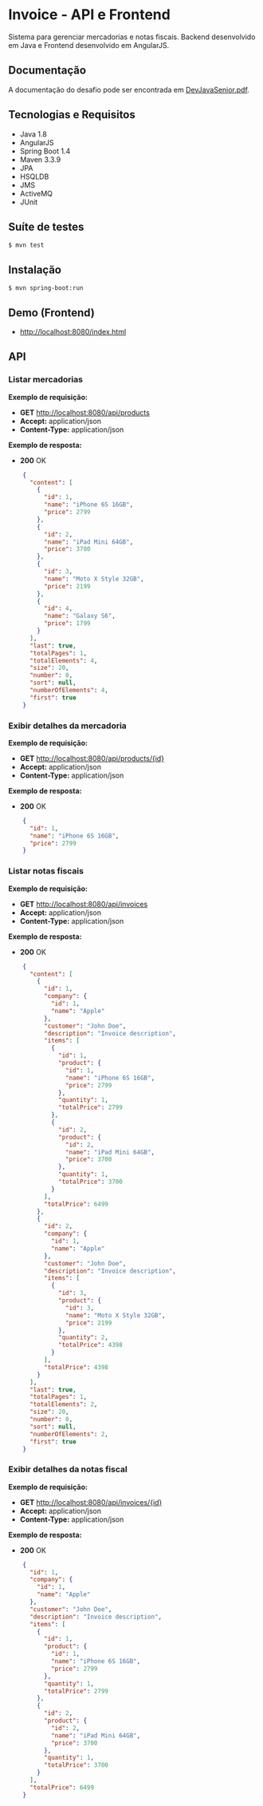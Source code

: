 # Invoice - API e Frontend

Sistema para gerenciar mercadorias e notas fiscais.
Backend desenvolvido em Java e Frontend desenvolvido em AngularJS.

## Documentação

A documentação do desafio pode ser encontrada em [DevJavaSenior.pdf](docs/DevJavaSenior.pdf).

## Tecnologias e Requisitos

- Java 1.8
- AngularJS
- Spring Boot 1.4
- Maven 3.3.9
- JPA
- HSQLDB
- JMS
- ActiveMQ
- JUnit

## Suíte de testes

    $ mvn test

## Instalação

    $ mvn spring-boot:run

## Demo (Frontend)

- [http://localhost:8080/index.html](http://localhost:8080/index.html)

## API

### Listar mercadorias

**Exemplo de requisição:**

- **GET** [http://localhost:8080/api/products](http://localhost:8080/api/products)
- **Accept:** application/json
- **Content-Type:** application/json

**Exemplo de resposta:**

- **200** OK

```json
    {
      "content": [
        {
          "id": 1,
          "name": "iPhone 6S 16GB",
          "price": 2799
        },
        {
          "id": 2,
          "name": "iPad Mini 64GB",
          "price": 3700
        },
        {
          "id": 3,
          "name": "Moto X Style 32GB",
          "price": 2199
        },
        {
          "id": 4,
          "name": "Galaxy S6",
          "price": 1799
        }
      ],
      "last": true,
      "totalPages": 1,
      "totalElements": 4,
      "size": 20,
      "number": 0,
      "sort": null,
      "numberOfElements": 4,
      "first": true
    }
```

### Exibir detalhes da mercadoria

**Exemplo de requisição:**

- **GET** [http://localhost:8080/api/products/{id}](http://localhost:8080/api/products/{id})
- **Accept:** application/json
- **Content-Type:** application/json

**Exemplo de resposta:**

- **200** OK

```json
    {
      "id": 1,
      "name": "iPhone 6S 16GB",
      "price": 2799
    }
```

### Listar notas fiscais

**Exemplo de requisição:**

- **GET** [http://localhost:8080/api/invoices](http://localhost:8080/api/invoices)
- **Accept:** application/json
- **Content-Type:** application/json

**Exemplo de resposta:**

- **200** OK

```json
    {
      "content": [
        {
          "id": 1,
          "company": {
            "id": 1,
            "name": "Apple"
          },
          "customer": "John Doe",
          "description": "Invoice description",
          "items": [
            {
              "id": 1,
              "product": {
                "id": 1,
                "name": "iPhone 6S 16GB",
                "price": 2799
              },
              "quantity": 1,
              "totalPrice": 2799
            },
            {
              "id": 2,
              "product": {
                "id": 2,
                "name": "iPad Mini 64GB",
                "price": 3700
              },
              "quantity": 1,
              "totalPrice": 3700
            }
          ],
          "totalPrice": 6499
        },
        {
          "id": 2,
          "company": {
            "id": 1,
            "name": "Apple"
          },
          "customer": "John Doe",
          "description": "Invoice description",
          "items": [
            {
              "id": 3,
              "product": {
                "id": 3,
                "name": "Moto X Style 32GB",
                "price": 2199
              },
              "quantity": 2,
              "totalPrice": 4398
            }
          ],
          "totalPrice": 4398
        }
      ],
      "last": true,
      "totalPages": 1,
      "totalElements": 2,
      "size": 20,
      "number": 0,
      "sort": null,
      "numberOfElements": 2,
      "first": true
    }
```

### Exibir detalhes da notas fiscal

**Exemplo de requisição:**

- **GET** [http://localhost:8080/api/invoices/{id}](http://localhost:8080/api/invoices/{id})
- **Accept:** application/json
- **Content-Type:** application/json

**Exemplo de resposta:**

- **200** OK

```json
    {
      "id": 1,
      "company": {
        "id": 1,
        "name": "Apple"
      },
      "customer": "John Doe",
      "description": "Invoice description",
      "items": [
        {
          "id": 1,
          "product": {
            "id": 1,
            "name": "iPhone 6S 16GB",
            "price": 2799
          },
          "quantity": 1,
          "totalPrice": 2799
        },
        {
          "id": 2,
          "product": {
            "id": 2,
            "name": "iPad Mini 64GB",
            "price": 3700
          },
          "quantity": 1,
          "totalPrice": 3700
        }
      ],
      "totalPrice": 6499
    }
```
